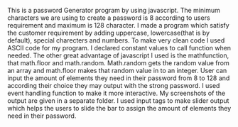 This is a password Generator program by using javascript. The minimum characters we are using to create a password is 8 according to users requirement and maximum is 128 character.
I made a program which satisfy the customer requirement by adding uppercase, lowercase(that is by default), special charecters and numbers. 
To make very clean code I used ASCII code for my program.
I declared constant values to call function when needed.
The other great advantage of javascript I used is the mathfunction, that math.floor and math.random. Math.random gets the random value from an array and math.floor makes that random value in to an integer.
User can input the amount of elements they need in their password from 8 to 128 and according their choice they may output with the strong password.
I used event handling function to make it more interactive.
My screenshots of the output are given in a separate folder.
I used input tags to make slider output which helps the users to slide the bar to assign the amount of elements they need in their password.